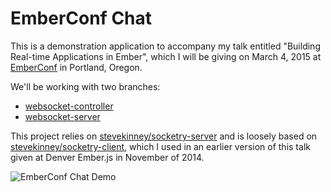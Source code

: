 # EmberConf Chat

This is a demonstration application to accompany my talk entitled "Building Real-time Applications in Ember", which I will be giving on March 4, 2015 at [EmberConf][] in Portland, Oregon.

We'll be working with two branches:

* [websocket-controller](https://github.com/stevekinney/emberconf-chat/tree/websocket-controller)
* [websocket-server](https://github.com/stevekinney/emberconf-chat/tree/websocket-service)

[EmberConf]: http://emberconf.com/ "EmberConf 2015"

This project relies on [stevekinney/socketry-server][server] and is loosely based on [stevekinney/socketry-client][client], which I used in an earlier version of this talk given at Denver Ember.js in November of 2014.

[server]: https://github.com/stevekinney/socketry-server
[client]: https://github.com/stevekinney/socketry-client
[denver]: http://www.meetup.com/Ember-js-Denver/events/215907412/


![EmberConf Chat Demo](https://cloud.githubusercontent.com/assets/251000/6340926/c849a4e4-bb81-11e4-9dea-67ff26484c47.gif)
